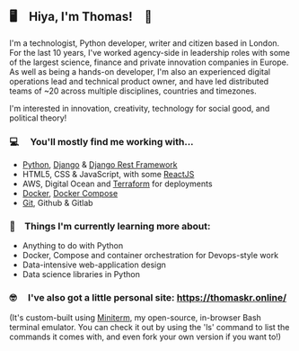 ## 🖥️ Hiya, I'm Thomas! 🎉

I'm a technologist, Python developer, writer and citizen based in London. For the last 10 years, I've worked agency-side in leadership roles with some of the largest science, finance and private innovation companies in Europe. As well as being a hands-on developer, I'm also an experienced digital operations lead and technical product owner, and have led distributed teams of ~20 across multiple disciplines, countries and timezones.

I'm interested in innovation, creativity, technology for social good, and political theory!

### 💻  You'll mostly find me working with...

* [Python][], [Django][] & [Django Rest Framework][]
* HTML5, CSS & JavaScript, with some [ReactJS][]
* AWS, Digital Ocean and [Terraform][] for deployments
* [Docker][], [Docker Compose][]
* [Git][], Github & Gitlab

### 🌱 Things I'm currently learning more about:

* Anything to do with Python
* Docker, Compose and container orchestration for Devops-style work
* Data-intensive web-application design
* Data science libraries in Python

### 🤓  I've also got a little personal site: https://thomaskr.online/
(It's custom-built using [Miniterm][], my open-source, in-browser Bash terminal emulator. You can check it out by using the 'ls' command to list the commands it comes with, and even fork your own version if you want to!)

[Miniterm]: https://github.com/thmsrmbld/miniterm/
[Git]:https://git-scm.com/
[Docker]: https://www.docker.com/
[Django]: https://www.djangoproject.com/
[Django REST Framework]: https://www.django-rest-framework.org/
[Python]: https://www.python.org/
[ReactJS]: https://reactjs.org/
[Docker Compose]: https://docs.docker.com/compose/
[Terraform]: https://www.terraform.io/
